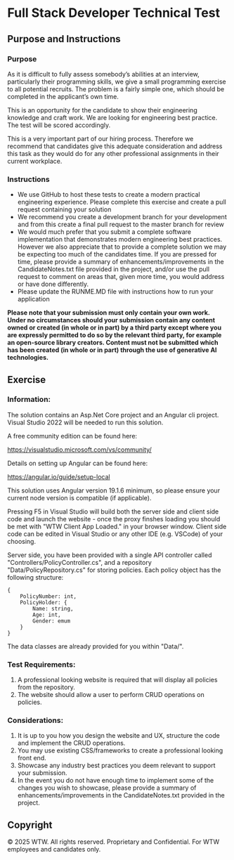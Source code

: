 # Full Stack Developer Technical Test

## Purpose and Instructions

### Purpose

As it is difficult to fully assess somebody’s abilities at an interview, particularly their programming skills, we give a small programming exercise to all potential recruits. The problem is a fairly simple one, which should be completed in the applicant’s own time.

This is an opportunity for the candidate to show their engineering knowledge and craft work.  We are looking for engineering best practice. The test will be scored accordingly. 

This is a very important part of our hiring process. Therefore we recommend that candidates give this adequate consideration and address this task as they would do for any other professional assignments in their current workplace.

### Instructions 

-   We use GitHub to host these tests to create a modern practical engineering experience. Please complete this exercise and create a pull request containing your solution 
-   We recommend you create a development branch for your development and from this create a final pull request to the master branch for review
-   We would much prefer that you submit a complete software implementation that demonstrates modern engineering best practices.  However we also appreciate that to provide a complete solution we may be expecting too much of the candidates time. If you are pressed for time, please provide a summary of enhancements/improvements in the CandidateNotes.txt file provided in the project, and/or use the pull request to comment on areas that, given more time, you would address or have done differently. 
-   Please update the RUNME.MD file with instructions how to run your application 

**Please note that your submission must only contain your own work. Under no circumstances should your submission contain any content owned or created (in whole or in part) by a third party except where you are expressly permitted to do so by the relevant third party, for example an open-source library creators. Content must not be submitted which has been created (in whole or in part) through the use of generative AI technologies.**

## Exercise

### Information:
The solution contains an Asp.Net Core project and an Angular cli project. Visual Studio 2022 will be needed to run this solution. 

A free community edition can be found here:

https://visualstudio.microsoft.com/vs/community/

Details on setting up Angular can be found here:

https://angular.io/guide/setup-local

This solution uses Angular version 19.1.6 minimum, so please ensure your current node version is compatible (if applicable).

Pressing F5 in Visual Studio will build both the server side and client side code and launch the website - once the proxy finshes loading you should be met with "WTW Client App Loaded." in your browser window.
Client side code can be edited in Visual Studio or any other IDE (e.g. VSCode) of your choosing.

Server side, you have been provided with a single API controller called "Controllers/PolicyController.cs", and a repository "Data/PolicyRepository.cs" for storing policies.
Each policy object has the following structure:

```
{
	PolicyNumber: int,
	PolicyHolder: {
		Name: string,
		Age: int,
		Gender: emum
	}
}
```

The data classes are already provided for you within "Data/".

### Test Requirements:
1. A professional looking website is required that will display all policies from the repository.
2. The website should allow a user to perform CRUD operations on policies.

### Considerations:
1. It is up to you how you design the website and UX, structure the code and implement the CRUD operations.
2. You may use existing CSS/frameworks to create a professional looking front end.
3. Showcase any industry best practices you deem relevant to support your submission.
4. In the event you do not have enough time to implement some of the changes you wish to showcase, please provide a summary of enhancements/improvements in the CandidateNotes.txt provided in the project.

## Copyright
© 2025 WTW. All rights reserved. Proprietary and Confidential. For WTW employees and candidates only.
